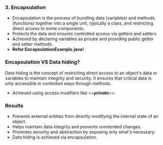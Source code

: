 ### 3. Encapsulation

* Encapsulation is the process of bundling data (variables) and methods (functions) together into a single unit, typically a class, and restricting direct access to some components.
* Protects the data and ensures controlled access via getters and setters
* Achieved by declaring variables as private and providing public getter and setter methods.
* **Refer EncapsulationExample.java!**

### Encapsulation VS Data hiding?
Data hiding is the concept of restricting direct access to an object's data or variables to maintain integrity and security. It ensures that critical data is only accessible in controlled ways through methods.

* Achieved using access modifiers like ==***private***==.

### Results
* Prevents external entities from directly modifying the internal state of an object.
* Helps maintain data integrity and prevents unintended changes.
* Promotes security and abstraction by exposing only what's necessary.
* Data hiding is achieved via encapsulation.